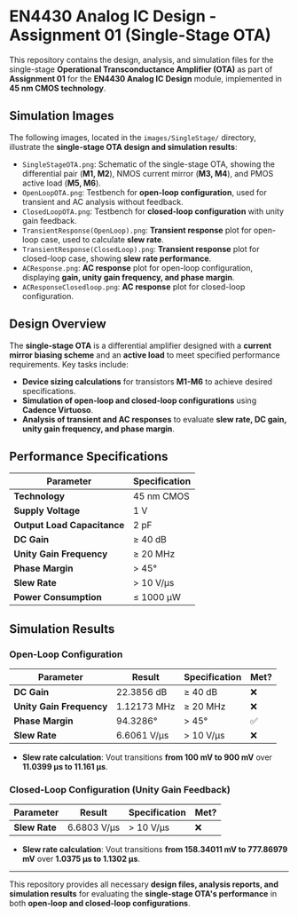 # EN4430 Analog IC Design - Assignment 01 (Single-Stage OTA)

This repository contains the design, analysis, and simulation files for the single-stage **Operational Transconductance Amplifier (OTA)** as part of **Assignment 01** for the **EN4430 Analog IC Design** module, implemented in **45 nm CMOS technology**.

## Simulation Images

The following images, located in the `images/SingleStage/` directory, illustrate the **single-stage OTA design and simulation results**:

- `SingleStageOTA.png`: Schematic of the single-stage OTA, showing the differential pair (**M1, M2**), NMOS current mirror (**M3, M4**), and PMOS active load (**M5, M6**).
- `OpenLoopOTA.png`: Testbench for **open-loop configuration**, used for transient and AC analysis without feedback.
- `ClosedLoopOTA.png`: Testbench for **closed-loop configuration** with unity gain feedback.
- `TransientResponse(OpenLoop).png`: **Transient response** plot for open-loop case, used to calculate **slew rate**.
- `TransientResponse(ClosedLoop).png`: **Transient response** plot for closed-loop case, showing **slew rate performance**.
- `ACResponse.png`: **AC response** plot for open-loop configuration, displaying **gain, unity gain frequency, and phase margin**.
- `ACResponseClosedloop.png`: **AC response** plot for closed-loop configuration.

## Design Overview

The **single-stage OTA** is a differential amplifier designed with a **current mirror biasing scheme** and an **active load** to meet specified performance requirements. Key tasks include:

- **Device sizing calculations** for transistors **M1-M6** to achieve desired specifications.
- **Simulation of open-loop and closed-loop configurations** using **Cadence Virtuoso**.
- **Analysis of transient and AC responses** to evaluate **slew rate, DC gain, unity gain frequency, and phase margin**.

## Performance Specifications

| Parameter              | Specification |
|------------------------|--------------|
| **Technology**        | 45 nm CMOS    |
| **Supply Voltage**    | 1 V           |
| **Output Load Capacitance** | 2 pF  |
| **DC Gain**          | ≥ 40 dB       |
| **Unity Gain Frequency** | ≥ 20 MHz |
| **Phase Margin**     | > 45°         |
| **Slew Rate**        | > 10 V/μs     |
| **Power Consumption** | ≤ 1000 μW    |

## Simulation Results

### Open-Loop Configuration

| Parameter            | Result     | Specification | Met? |
|----------------------|-----------|--------------|------|
| **DC Gain**         | 22.3856 dB | ≥ 40 dB      | ❌   |
| **Unity Gain Frequency** | 1.12173 MHz | ≥ 20 MHz | ❌   |
| **Phase Margin**    | 94.3286°   | > 45°       | ✅   |
| **Slew Rate**       | 6.6061 V/μs | > 10 V/μs  | ❌   |

- **Slew rate calculation**: Vout transitions **from 100 mV to 900 mV** over **11.0399 μs to 11.161 μs**.

### Closed-Loop Configuration (Unity Gain Feedback)

| Parameter            | Result     | Specification | Met? |
|----------------------|-----------|--------------|------|
| **Slew Rate**       | 6.6803 V/μs | > 10 V/μs  | ❌   |

- **Slew rate calculation**: Vout transitions **from 158.34011 mV to 777.86979 mV** over **1.0375 μs to 1.1302 μs**.

---

This repository provides all necessary **design files, analysis reports, and simulation results** for evaluating the **single-stage OTA's performance** in both **open-loop and closed-loop configurations**.


